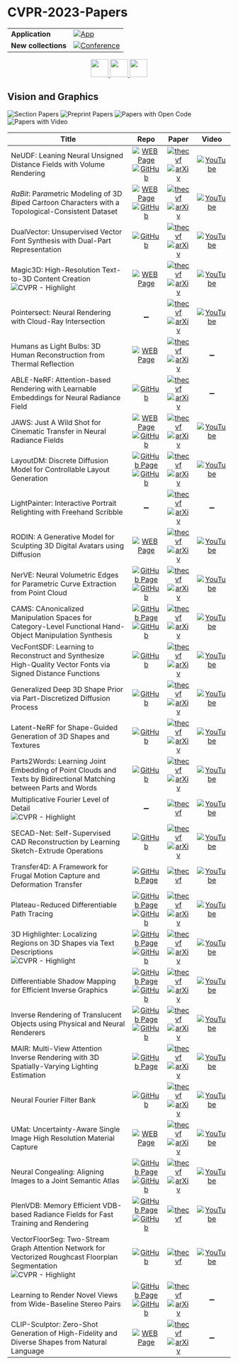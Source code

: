 # CVPR-2023-Papers

<table>
    <tr>
        <td><strong>Application</strong></td>
        <td>
            <a href="https://huggingface.co/spaces/DmitryRyumin/NewEraAI-Papers" style="float:left;">
                <img src="https://img.shields.io/badge/🤗-NewEraAI--Papers-FFD21F.svg" alt="App" />
            </a>
        </td>
    </tr>
    <tr>
        <td><strong>New collections</strong></td>
        <td>
            <a href="https://github.com/DmitryRyumin/CVPR-2023-24-Papers/blob/main/README.md">
                <img src="http://img.shields.io/badge/CVPR-2024-0073AE.svg" alt="Conference">
            </a>
        </td>
    </tr>
</table>

<div align="center">
  <a href="https://github.com/DmitryRyumin/CVPR-2023-24-Papers/blob/main/sections/2023/main/vision-applications-and-systems.md">
    <img src="https://cdn.jsdelivr.net/gh/DmitryRyumin/NewEraAI-Papers@main/images/left.svg" width="40" alt="" />
  </a>
  <a href="https://github.com/DmitryRyumin/CVPR-2023-24-Papers/">
    <img src="https://cdn.jsdelivr.net/gh/DmitryRyumin/NewEraAI-Papers@main/images/home.svg" width="40" alt="" />
  </a>
  <a href="https://github.com/DmitryRyumin/CVPR-2023-24-Papers/blob/main/sections/2023/main/robotics.md">
    <img src="https://cdn.jsdelivr.net/gh/DmitryRyumin/NewEraAI-Papers@main/images/right.svg" width="40" alt="" />
  </a>
</div>

## Vision and Graphics

![Section Papers](https://img.shields.io/badge/Section%20Papers-32-42BA16) ![Preprint Papers](https://img.shields.io/badge/Preprint%20Papers-28-b31b1b) ![Papers with Open Code](https://img.shields.io/badge/Papers%20with%20Open%20Code-22-1D7FBF) ![Papers with Video](https://img.shields.io/badge/Papers%20with%20Video-27-FF0000)

| **Title** | **Repo** | **Paper** | **Video** |
|-----------|:--------:|:---------:|:---------:|
| NeUDF: Leaning Neural Unsigned Distance Fields with Volume Rendering | [![WEB Page](https://img.shields.io/badge/WEB-Page-159957.svg)](http://geometrylearning.com/neudf/) <br /> [![GitHub](https://img.shields.io/github/stars/IGLICT/NeUDF?style=flat)](https://github.com/IGLICT/NeUDF) | [![thecvf](https://img.shields.io/badge/pdf-thecvf-7395C5.svg)](https://openaccess.thecvf.com/content/CVPR2023/papers/Liu_NeUDF_Leaning_Neural_Unsigned_Distance_Fields_With_Volume_Rendering_CVPR_2023_paper.pdf) <br /> [![arXiv](https://img.shields.io/badge/arXiv-2304.10080-b31b1b.svg)](http://arxiv.org/abs/2304.10080) | [![YouTube](https://img.shields.io/badge/YouTube-%23FF0000.svg?style=for-the-badge&logo=YouTube&logoColor=white)](https://www.youtube.com/watch?v=4GPjRm7PX9I) |
| <i>RaBit</i>: Pa<i>ra</i>metric Modeling of 3D <i>Bi</i>ped Car<i>t</i>oon Characters with a Topological-Consistent Dataset | [![WEB Page](https://img.shields.io/badge/WEB-Page-159957.svg)](https://gaplab.cuhk.edu.cn/projects/RaBit/) <br /> [![GitHub](https://img.shields.io/github/stars/zhongjinluo/RaBit?style=flat)](https://github.com/zhongjinluo/RaBit) | [![thecvf](https://img.shields.io/badge/pdf-thecvf-7395C5.svg)](https://openaccess.thecvf.com/content/CVPR2023/papers/Luo_RaBit_Parametric_Modeling_of_3D_Biped_Cartoon_Characters_With_a_CVPR_2023_paper.pdf) <br /> [![arXiv](https://img.shields.io/badge/arXiv-2303.12564-b31b1b.svg)](http://arxiv.org/abs/2303.12564) | [![YouTube](https://img.shields.io/badge/YouTube-%23FF0000.svg?style=for-the-badge&logo=YouTube&logoColor=white)](https://www.youtube.com/watch?v=sxQWx-6e4hA) |
| DualVector: Unsupervised Vector Font Synthesis with Dual-Part Representation | [![GitHub](https://img.shields.io/github/stars/thuliu-yt16/dualvector?style=flat)](https://github.com/thuliu-yt16/dualvector) | [![thecvf](https://img.shields.io/badge/pdf-thecvf-7395C5.svg)](https://openaccess.thecvf.com/content/CVPR2023/papers/Liu_DualVector_Unsupervised_Vector_Font_Synthesis_With_Dual-Part_Representation_CVPR_2023_paper.pdf) <br /> [![arXiv](https://img.shields.io/badge/arXiv-2305.10462-b31b1b.svg)](http://arxiv.org/abs/2305.10462) | [![YouTube](https://img.shields.io/badge/YouTube-%23FF0000.svg?style=for-the-badge&logo=YouTube&logoColor=white)](https://www.youtube.com/watch?v=13fpqGBg0-A) |
| Magic3D: High-Resolution Text-to-3D Content Creation <br /> ![CVPR - Highlight](https://img.shields.io/badge/CVPR-Highlight-FFFF00) | [![WEB Page](https://img.shields.io/badge/WEB-Page-159957.svg)](https://research.nvidia.com/labs/dir/magic3d/) | [![thecvf](https://img.shields.io/badge/pdf-thecvf-7395C5.svg)](https://openaccess.thecvf.com/content/CVPR2023/papers/Lin_Magic3D_High-Resolution_Text-to-3D_Content_Creation_CVPR_2023_paper.pdf) <br /> [![arXiv](https://img.shields.io/badge/arXiv-2211.10440-b31b1b.svg)](http://arxiv.org/abs/2211.10440) | [![YouTube](https://img.shields.io/badge/YouTube-%23FF0000.svg?style=for-the-badge&logo=YouTube&logoColor=white)](https://www.youtube.com/watch?v=F1ZNshgvWOA) |
| Pointersect: Neural Rendering with Cloud-Ray Intersection | :heavy_minus_sign: | [![thecvf](https://img.shields.io/badge/pdf-thecvf-7395C5.svg)](https://openaccess.thecvf.com/content/CVPR2023/papers/Chang_Pointersect_Neural_Rendering_With_Cloud-Ray_Intersection_CVPR_2023_paper.pdf) <br /> [![arXiv](https://img.shields.io/badge/arXiv-2304.12390-b31b1b.svg)](http://arxiv.org/abs/2304.12390) | [![YouTube](https://img.shields.io/badge/YouTube-%23FF0000.svg?style=for-the-badge&logo=YouTube&logoColor=white)](https://www.youtube.com/watch?v=7gbhc7ImCps) |
| Humans as Light Bulbs: 3D Human Reconstruction from Thermal Reflection | [![WEB Page](https://img.shields.io/badge/WEB-Page-159957.svg)](https://thermal.cs.columbia.edu/) | [![thecvf](https://img.shields.io/badge/pdf-thecvf-7395C5.svg)](https://openaccess.thecvf.com/content/CVPR2023/papers/Liu_Humans_As_Light_Bulbs_3D_Human_Reconstruction_From_Thermal_Reflection_CVPR_2023_paper.pdf) <br /> [![arXiv](https://img.shields.io/badge/arXiv-2305.01652-b31b1b.svg)](http://arxiv.org/abs/2305.01652) | :heavy_minus_sign: |
| ABLE-NeRF: Attention-based Rendering with Learnable Embeddings for Neural Radiance Field | [![GitHub](https://img.shields.io/github/stars/TangZJ/able-nerf?style=flat)](https://github.com/TangZJ/able-nerf) | [![thecvf](https://img.shields.io/badge/pdf-thecvf-7395C5.svg)](https://openaccess.thecvf.com/content/CVPR2023/papers/Tang_ABLE-NeRF_Attention-Based_Rendering_With_Learnable_Embeddings_for_Neural_Radiance_Field_CVPR_2023_paper.pdf) <br /> [![arXiv](https://img.shields.io/badge/arXiv-2303.13817-b31b1b.svg)](http://arxiv.org/abs/2303.13817) | :heavy_minus_sign: |
| JAWS: Just A Wild Shot for Cinematic Transfer in Neural Radiance Fields | [![WEB Page](https://img.shields.io/badge/WEB-Page-159957.svg)](https://www.lix.polytechnique.fr/vista/projects/2023_cvpr_wang/) <br /> [![GitHub](https://img.shields.io/github/stars/robincourant/jaws?style=flat)](https://github.com/robincourant/jaws) | [![thecvf](https://img.shields.io/badge/pdf-thecvf-7395C5.svg)](https://openaccess.thecvf.com/content/CVPR2023/papers/Wang_JAWS_Just_a_Wild_Shot_for_Cinematic_Transfer_in_Neural_CVPR_2023_paper.pdf) <br /> [![arXiv](https://img.shields.io/badge/arXiv-2303.15427-b31b1b.svg)](http://arxiv.org/abs/2303.15427) | [![YouTube](https://img.shields.io/badge/YouTube-%23FF0000.svg?style=for-the-badge&logo=YouTube&logoColor=white)](https://www.youtube.com/watch?v=d0XtVqa5bdY) |
| LayoutDM: Discrete Diffusion Model for Controllable Layout Generation | [![GitHub Page](https://img.shields.io/badge/GitHub-Page-159957.svg)](https://cyberagentailab.github.io/layout-dm/) <br /> [![GitHub](https://img.shields.io/github/stars/CyberAgentAILab/layout-dm?style=flat)](https://github.com/CyberAgentAILab/layout-dm) | [![thecvf](https://img.shields.io/badge/pdf-thecvf-7395C5.svg)](https://openaccess.thecvf.com/content/CVPR2023/papers/Inoue_LayoutDM_Discrete_Diffusion_Model_for_Controllable_Layout_Generation_CVPR_2023_paper.pdf) <br /> [![arXiv](https://img.shields.io/badge/arXiv-2303.08137-b31b1b.svg)](http://arxiv.org/abs/2303.08137) | [![YouTube](https://img.shields.io/badge/YouTube-%23FF0000.svg?style=for-the-badge&logo=YouTube&logoColor=white)](https://www.youtube.com/watch?v=bJOpJnvhw3s) |
| LightPainter: Interactive Portrait Relighting with Freehand Scribble | :heavy_minus_sign: | [![thecvf](https://img.shields.io/badge/pdf-thecvf-7395C5.svg)](https://openaccess.thecvf.com/content/CVPR2023/papers/Mei_LightPainter_Interactive_Portrait_Relighting_With_Freehand_Scribble_CVPR_2023_paper.pdf) <br /> [![arXiv](https://img.shields.io/badge/arXiv-2303.12950-b31b1b.svg)](http://arxiv.org/abs/2303.12950) | :heavy_minus_sign: |
| RODIN: A Generative Model for Sculpting 3D Digital Avatars using Diffusion | [![WEB Page](https://img.shields.io/badge/WEB-Page-159957.svg)](https://3d-avatar-diffusion.microsoft.com/) | [![thecvf](https://img.shields.io/badge/pdf-thecvf-7395C5.svg)](https://openaccess.thecvf.com/content/CVPR2023/papers/Wang_RODIN_A_Generative_Model_for_Sculpting_3D_Digital_Avatars_Using_CVPR_2023_paper.pdf) <br /> [![arXiv](https://img.shields.io/badge/arXiv-2212.06135-b31b1b.svg)](http://arxiv.org/abs/2212.06135) | [![YouTube](https://img.shields.io/badge/YouTube-%23FF0000.svg?style=for-the-badge&logo=YouTube&logoColor=white)](https://www.youtube.com/watch?v=KW_EXWMjS4c) |
| NerVE: Neural Volumetric Edges for Parametric Curve Extraction from Point Cloud | [![GitHub Page](https://img.shields.io/badge/GitHub-Page-159957.svg)](https://dongdu3.github.io/projects/2023/NerVE/) <br /> [![GitHub](https://img.shields.io/github/stars/uhzoaix/NerVE?style=flat)](https://github.com/uhzoaix/NerVE) | [![thecvf](https://img.shields.io/badge/pdf-thecvf-7395C5.svg)](https://openaccess.thecvf.com/content/CVPR2023/papers/Zhu_NerVE_Neural_Volumetric_Edges_for_Parametric_Curve_Extraction_From_Point_CVPR_2023_paper.pdf) <br /> [![arXiv](https://img.shields.io/badge/arXiv-2303.16465-b31b1b.svg)](http://arxiv.org/abs/2303.16465) | [![YouTube](https://img.shields.io/badge/YouTube-%23FF0000.svg?style=for-the-badge&logo=YouTube&logoColor=white)](https://www.youtube.com/watch?v=tAwC23uybTM) |
| CAMS: CAnonicalized Manipulation Spaces for Category-Level Functional Hand-Object Manipulation Synthesis | [![GitHub Page](https://img.shields.io/badge/GitHub-Page-159957.svg)](https://cams-hoi.github.io/) <br /> [![GitHub](https://img.shields.io/github/stars/cams-hoi/CAMS?style=flat)](https://github.com/cams-hoi/CAMS) | [![thecvf](https://img.shields.io/badge/pdf-thecvf-7395C5.svg)](https://openaccess.thecvf.com/content/CVPR2023/papers/Zheng_CAMS_CAnonicalized_Manipulation_Spaces_for_Category-Level_Functional_Hand-Object_Manipulation_Synthesis_CVPR_2023_paper.pdf) <br /> [![arXiv](https://img.shields.io/badge/arXiv-2303.15469-b31b1b.svg)](http://arxiv.org/abs/2303.15469) | [![YouTube](https://img.shields.io/badge/YouTube-%23FF0000.svg?style=for-the-badge&logo=YouTube&logoColor=white)](https://www.youtube.com/watch?v=KEfhwICagcM) |
| VecFontSDF: Learning to Reconstruct and Synthesize High-Quality Vector Fonts via Signed Distance Functions | [![GitHub](https://img.shields.io/github/stars/ymxbj/VecFontSDF?style=flat)](https://github.com/ymxbj/VecFontSDF) | [![thecvf](https://img.shields.io/badge/pdf-thecvf-7395C5.svg)](https://openaccess.thecvf.com/content/CVPR2023/papers/Xia_VecFontSDF_Learning_To_Reconstruct_and_Synthesize_High-Quality_Vector_Fonts_via_CVPR_2023_paper.pdf) <br /> [![arXiv](https://img.shields.io/badge/arXiv-2303.12675-b31b1b.svg)](http://arxiv.org/abs/2303.12675) | [![YouTube](https://img.shields.io/badge/YouTube-%23FF0000.svg?style=for-the-badge&logo=YouTube&logoColor=white)](https://www.youtube.com/watch?v=HyOubSJMyf0) |
| Generalized Deep 3D Shape Prior via Part-Discretized Diffusion Process | [![GitHub](https://img.shields.io/github/stars/colorful-liyu/3DQD?style=flat)](https://github.com/colorful-liyu/3DQD) | [![thecvf](https://img.shields.io/badge/pdf-thecvf-7395C5.svg)](https://openaccess.thecvf.com/content/CVPR2023/papers/Li_Generalized_Deep_3D_Shape_Prior_via_Part-Discretized_Diffusion_Process_CVPR_2023_paper.pdf) <br /> [![arXiv](https://img.shields.io/badge/arXiv-2303.10406-b31b1b.svg)](https://arxiv.org/abs/2303.10406) | [![YouTube](https://img.shields.io/badge/YouTube-%23FF0000.svg?style=for-the-badge&logo=YouTube&logoColor=white)](https://www.youtube.com/watch?v=3NEM4Sjlb9E) |
| Latent-NeRF for Shape-Guided Generation of 3D Shapes and Textures | [![GitHub](https://img.shields.io/github/stars/eladrich/latent-nerf?style=flat)](https://github.com/eladrich/latent-nerf) | [![thecvf](https://img.shields.io/badge/pdf-thecvf-7395C5.svg)](https://openaccess.thecvf.com/content/CVPR2023/papers/Metzer_Latent-NeRF_for_Shape-Guided_Generation_of_3D_Shapes_and_Textures_CVPR_2023_paper.pdf) <br /> [![arXiv](https://img.shields.io/badge/arXiv-2211.07600-b31b1b.svg)](https://arxiv.org/abs/2211.07600) | [![YouTube](https://img.shields.io/badge/YouTube-%23FF0000.svg?style=for-the-badge&logo=YouTube&logoColor=white)](https://www.youtube.com/watch?v=WwOXzWvGNdc) |
| Parts2Words: Learning Joint Embedding of Point Clouds and Texts by Bidirectional Matching between Parts and Words | [![GitHub](https://img.shields.io/github/stars/JLUtangchuan/Parts2Words?style=flat)](https://github.com/JLUtangchuan/Parts2Words) | [![thecvf](https://img.shields.io/badge/pdf-thecvf-7395C5.svg)](https://openaccess.thecvf.com/content/CVPR2023/papers/Tang_Parts2Words_Learning_Joint_Embedding_of_Point_Clouds_and_Texts_by_CVPR_2023_paper.pdf) <br /> [![arXiv](https://img.shields.io/badge/arXiv-2107.01872-b31b1b.svg)](https://arxiv.org/abs/2107.01872) | [![YouTube](https://img.shields.io/badge/YouTube-%23FF0000.svg?style=for-the-badge&logo=YouTube&logoColor=white)](https://www.youtube.com/watch?v=cZ76xXEY6mY) |
| Multiplicative Fourier Level of Detail <br /> ![CVPR - Highlight](https://img.shields.io/badge/CVPR-Highlight-FFFF00) | :heavy_minus_sign: | [![thecvf](https://img.shields.io/badge/pdf-thecvf-7395C5.svg)](https://openaccess.thecvf.com/content/CVPR2023/papers/Dou_Multiplicative_Fourier_Level_of_Detail_CVPR_2023_paper.pdf) | [![YouTube](https://img.shields.io/badge/YouTube-%23FF0000.svg?style=for-the-badge&logo=YouTube&logoColor=white)](https://www.youtube.com/watch?v=8DakAzpxecI) |
| SECAD-Net: Self-Supervised CAD Reconstruction by Learning Sketch-Extrude Operations | [![GitHub](https://img.shields.io/github/stars/BunnySoCrazy/SECAD-Net?style=flat)](https://github.com/BunnySoCrazy/SECAD-Net) | [![thecvf](https://img.shields.io/badge/pdf-thecvf-7395C5.svg)](https://openaccess.thecvf.com/content/CVPR2023/papers/Li_SECAD-Net_Self-Supervised_CAD_Reconstruction_by_Learning_Sketch-Extrude_Operations_CVPR_2023_paper.pdf) <br /> [![arXiv](https://img.shields.io/badge/arXiv-2303.10613-b31b1b.svg)](https://arxiv.org/abs/2303.10613) | [![YouTube](https://img.shields.io/badge/YouTube-%23FF0000.svg?style=for-the-badge&logo=YouTube&logoColor=white)](https://www.youtube.com/watch?v=953PCsY5L98) |
| Transfer4D: A Framework for Frugal Motion Capture and Deformation Transfer | [![GitHub Page](https://img.shields.io/badge/GitHub-Page-159957.svg)](https://transfer4d.github.io/) | [![thecvf](https://img.shields.io/badge/pdf-thecvf-7395C5.svg)](https://openaccess.thecvf.com/content/CVPR2023/papers/Maheshwari_Transfer4D_A_Framework_for_Frugal_Motion_Capture_and_Deformation_Transfer_CVPR_2023_paper.pdf) | [![YouTube](https://img.shields.io/badge/YouTube-%23FF0000.svg?style=for-the-badge&logo=YouTube&logoColor=white)](https://www.youtube.com/watch?v=a1-cUxHwvo8) |
| Plateau-Reduced Differentiable Path Tracing | [![GitHub Page](https://img.shields.io/badge/GitHub-Page-159957.svg)](https://mfischer-ucl.github.io/prdpt/) <br /> [![GitHub](https://img.shields.io/github/stars/mfischer-ucl/prdpt?style=flat)](https://github.com/mfischer-ucl/prdpt) | [![thecvf](https://img.shields.io/badge/pdf-thecvf-7395C5.svg)](https://openaccess.thecvf.com/content/CVPR2023/papers/Fischer_Plateau-Reduced_Differentiable_Path_Tracing_CVPR_2023_paper.pdf) <br /> [![arXiv](https://img.shields.io/badge/arXiv-2211.17263-b31b1b.svg)](https://arxiv.org/abs/2211.17263) | [![YouTube](https://img.shields.io/badge/YouTube-%23FF0000.svg?style=for-the-badge&logo=YouTube&logoColor=white)](https://www.youtube.com/watch?v=KJlJbqJ4wwY) |
| 3D Highlighter: Localizing Regions on 3D Shapes via Text Descriptions <br /> ![CVPR - Highlight](https://img.shields.io/badge/CVPR-Highlight-FFFF00) | [![GitHub Page](https://img.shields.io/badge/GitHub-Page-159957.svg)](https://threedle.github.io/3DHighlighter/) <br /> [![GitHub](https://img.shields.io/github/stars/threedle/3DHighlighter?style=flat)](https://github.com/threedle/3DHighlighter) | [![thecvf](https://img.shields.io/badge/pdf-thecvf-7395C5.svg)](https://openaccess.thecvf.com/content/CVPR2023/papers/Decatur_3D_Highlighter_Localizing_Regions_on_3D_Shapes_via_Text_Descriptions_CVPR_2023_paper.pdf) <br /> [![arXiv](https://img.shields.io/badge/arXiv-2212.11263-b31b1b.svg)](https://arxiv.org/abs/2212.11263) | [![YouTube](https://img.shields.io/badge/YouTube-%23FF0000.svg?style=for-the-badge&logo=YouTube&logoColor=white)](https://www.youtube.com/watch?v=OKPySDDCdd0) |
| Differentiable Shadow Mapping for Efficient Inverse Graphics | [![GitHub Page](https://img.shields.io/badge/GitHub-Page-159957.svg)](https://mworchel.github.io/differentiable-shadow-mapping/) <br /> [![GitHub](https://img.shields.io/github/stars/mworchel/differentiable-shadow-mapping?style=flat)](https://github.com/mworchel/differentiable-shadow-mapping) | [![thecvf](https://img.shields.io/badge/pdf-thecvf-7395C5.svg)](https://openaccess.thecvf.com/content/CVPR2023/papers/Worchel_Differentiable_Shadow_Mapping_for_Efficient_Inverse_Graphics_CVPR_2023_paper.pdf) <br /> [![arXiv](https://img.shields.io/badge/arXiv-2308.10896-b31b1b.svg)](https://arxiv.org/abs/2308.10896) | [![YouTube](https://img.shields.io/badge/YouTube-%23FF0000.svg?style=for-the-badge&logo=YouTube&logoColor=white)](https://www.youtube.com/watch?v=474Ix9ASbNA) |
| Inverse Rendering of Translucent Objects using Physical and Neural Renderers | [![GitHub Page](https://img.shields.io/badge/GitHub-Page-159957.svg)](https://ligoudaner377.github.io/homo_translucent/) <br /> [![GitHub](https://img.shields.io/github/stars/ligoudaner377/homo_translucent?style=flat)](https://github.com/ligoudaner377/homo_translucent) | [![thecvf](https://img.shields.io/badge/pdf-thecvf-7395C5.svg)](https://openaccess.thecvf.com/content/CVPR2023/papers/Li_Inverse_Rendering_of_Translucent_Objects_Using_Physical_and_Neural_Renderers_CVPR_2023_paper.pdf) <br /> [![arXiv](https://img.shields.io/badge/arXiv-2305.08336-b31b1b.svg)](https://arxiv.org/abs/2305.08336) | [![YouTube](https://img.shields.io/badge/YouTube-%23FF0000.svg?style=for-the-badge&logo=YouTube&logoColor=white)](https://www.youtube.com/watch?v=rWZLU_YqacE) |
| MAIR: Multi-View Attention Inverse Rendering with 3D Spatially-Varying Lighting Estimation | [![GitHub Page](https://img.shields.io/badge/GitHub-Page-159957.svg)](https://bring728.github.io/mair.project/) | [![thecvf](https://img.shields.io/badge/pdf-thecvf-7395C5.svg)](https://openaccess.thecvf.com/content/CVPR2023/papers/Choi_MAIR_Multi-View_Attention_Inverse_Rendering_With_3D_Spatially-Varying_Lighting_Estimation_CVPR_2023_paper.pdf) <br /> [![arXiv](https://img.shields.io/badge/arXiv-2303.12368-b31b1b.svg)](https://arxiv.org/abs/2303.12368) | [![YouTube](https://img.shields.io/badge/YouTube-%23FF0000.svg?style=for-the-badge&logo=YouTube&logoColor=white)](https://www.youtube.com/watch?v=58ql5xJfN3M) |
| Neural Fourier Filter Bank | [![GitHub](https://img.shields.io/github/stars/ubc-vision/NFFB?style=flat)](https://github.com/ubc-vision/NFFB) | [![thecvf](https://img.shields.io/badge/pdf-thecvf-7395C5.svg)](https://openaccess.thecvf.com/content/CVPR2023/papers/Wu_Neural_Fourier_Filter_Bank_CVPR_2023_paper.pdf) <br /> [![arXiv](https://img.shields.io/badge/arXiv-2212.01735-b31b1b.svg)](https://arxiv.org/abs/2212.01735) | [![YouTube](https://img.shields.io/badge/YouTube-%23FF0000.svg?style=for-the-badge&logo=YouTube&logoColor=white)](https://www.youtube.com/watch?v=uO3MxxZY6XI) |
| UMat: Uncertainty-Aware Single Image High Resolution Material Capture | [![WEB Page](https://img.shields.io/badge/WEB-Page-159957.svg)](https://carlosrodriguezpardo.es/projects/UMat/) | [![thecvf](https://img.shields.io/badge/pdf-thecvf-7395C5.svg)](https://openaccess.thecvf.com/content/CVPR2023/papers/Rodriguez-Pardo_UMat_Uncertainty-Aware_Single_Image_High_Resolution_Material_Capture_CVPR_2023_paper.pdf) <br /> [![arXiv](https://img.shields.io/badge/arXiv-2305.16312-b31b1b.svg)](https://arxiv.org/abs/2305.16312) | [![YouTube](https://img.shields.io/badge/YouTube-%23FF0000.svg?style=for-the-badge&logo=YouTube&logoColor=white)](https://www.youtube.com/watch?v=ULbGvHFrJx4) |
| Neural Congealing: Aligning Images to a Joint Semantic Atlas | [![GitHub Page](https://img.shields.io/badge/GitHub-Page-159957.svg)](https://neural-congealing.github.io/) <br /> [![GitHub](https://img.shields.io/github/stars/dolev104/neural_congealing?style=flat)](https://github.com/dolev104/neural_congealing) | [![thecvf](https://img.shields.io/badge/pdf-thecvf-7395C5.svg)](https://openaccess.thecvf.com/content/CVPR2023/papers/Ofri-Amar_Neural_Congealing_Aligning_Images_to_a_Joint_Semantic_Atlas_CVPR_2023_paper.pdf) <br /> [![arXiv](https://img.shields.io/badge/arXiv-2302.03956-b31b1b.svg)](https://arxiv.org/abs/2302.03956) | [![YouTube](https://img.shields.io/badge/YouTube-%23FF0000.svg?style=for-the-badge&logo=YouTube&logoColor=white)](https://www.youtube.com/watch?v=dlzkVB3680Q) |
| PlenVDB: Memory Efficient VDB-based Radiance Fields for Fast Training and Rendering | [![GitHub Page](https://img.shields.io/badge/GitHub-Page-159957.svg)](https://plenvdb.github.io/) <br /> [![GitHub](https://img.shields.io/github/stars/wolfball/PlenVDB?style=flat)](https://github.com/wolfball/PlenVDB) | [![thecvf](https://img.shields.io/badge/pdf-thecvf-7395C5.svg)](https://openaccess.thecvf.com/content/CVPR2023/papers/Yan_PlenVDB_Memory_Efficient_VDB-Based_Radiance_Fields_for_Fast_Training_and_CVPR_2023_paper.pdf) | [![YouTube](https://img.shields.io/badge/YouTube-%23FF0000.svg?style=for-the-badge&logo=YouTube&logoColor=white)](https://www.youtube.com/watch?v=y0DNT0Hahic) |
| VectorFloorSeg: Two-Stream Graph Attention Network for Vectorized Roughcast Floorplan Segmentation <br /> ![CVPR - Highlight](https://img.shields.io/badge/CVPR-Highlight-FFFF00) | [![GitHub](https://img.shields.io/github/stars/DrZiji/VecFloorSeg?style=flat)](https://github.com/DrZiji/VecFloorSeg) | [![thecvf](https://img.shields.io/badge/pdf-thecvf-7395C5.svg)](https://openaccess.thecvf.com/content/CVPR2023/papers/Yang_VectorFloorSeg_Two-Stream_Graph_Attention_Network_for_Vectorized_Roughcast_Floorplan_Segmentation_CVPR_2023_paper.pdf) | [![YouTube](https://img.shields.io/badge/YouTube-%23FF0000.svg?style=for-the-badge&logo=YouTube&logoColor=white)](https://www.youtube.com/watch?v=wkZoF5EBoiY) |
| Learning to Render Novel Views from Wide-Baseline Stereo Pairs | [![GitHub Page](https://img.shields.io/badge/GitHub-Page-159957.svg)](https://yilundu.github.io/wide_baseline/) <br /> [![GitHub](https://img.shields.io/github/stars/yilundu/cross_attention_renderer?style=flat)](https://github.com/yilundu/cross_attention_renderer) | [![thecvf](https://img.shields.io/badge/pdf-thecvf-7395C5.svg)](https://openaccess.thecvf.com/content/CVPR2023/papers/Du_Learning_To_Render_Novel_Views_From_Wide-Baseline_Stereo_Pairs_CVPR_2023_paper.pdf) <br /> [![arXiv](https://img.shields.io/badge/arXiv-2304.08463-b31b1b.svg)](https://arxiv.org/abs/2304.08463) | :heavy_minus_sign: |
| CLIP-Sculptor: Zero-Shot Generation of High-Fidelity and Diverse Shapes from Natural Language | [![WEB Page](https://img.shields.io/badge/WEB-Page-159957.svg)](https://ivl.cs.brown.edu/research/clip-sculptor.html) | [![thecvf](https://img.shields.io/badge/pdf-thecvf-7395C5.svg)](https://openaccess.thecvf.com/content/CVPR2023/papers/Sanghi_CLIP-Sculptor_Zero-Shot_Generation_of_High-Fidelity_and_Diverse_Shapes_From_Natural_CVPR_2023_paper.pdf) <br /> [![arXiv](https://img.shields.io/badge/arXiv-2211.01427-b31b1b.svg)](https://arxiv.org/abs/2211.01427) | :heavy_minus_sign: |
